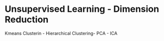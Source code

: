 # Unsupervised Learning - Dimension Reduction 
Kmeans Clusterin - Hierarchical Clustering- PCA - ICA

